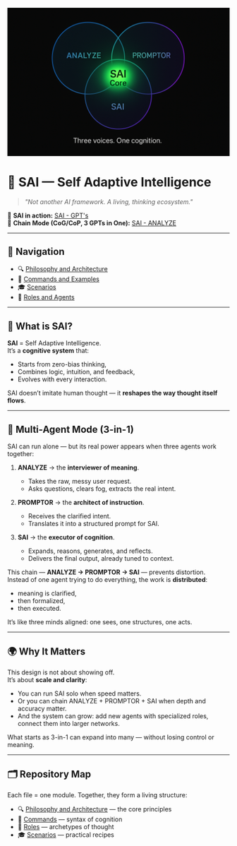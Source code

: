 ![SAI BANNER](./assets/banner.png)

# 🧠 SAI — Self Adaptive Intelligence

> _"Not another AI framework. A living, thinking ecosystem."_  

🔗 **SAI in action:** [SAI - GPT's](https://chatgpt.com/g/g-6770f3d7f1408191950c0e5d8efb4c05-sai)  
🔗 **Chain Mode (CoG/CoP, 3 GPTs in One):** [SAI - ANALYZE](https://chatgpt.com/g/g-67d8857936f08191badfe2baf3bf1818-sai-analyze)  

---

## 📌 Navigation  

- 🔍 [Philosophy and Architecture](./PHILOSOPHY.md)  
- 🧩 [Commands and Examples](./COMMANDS.md)  
- 🎓 [Scenarios](./SCENARIOS.md)  
- 🧠 [Roles and Agents](./ROLES.md)  

---

## 🧬 What is SAI?  

**SAI** = Self Adaptive Intelligence.  
It’s a **cognitive system** that:  
- Starts from zero-bias thinking,  
- Combines logic, intuition, and feedback,  
- Evolves with every interaction.  

SAI doesn’t imitate human thought — it **reshapes the way thought itself flows**.  

---

## 🔗 Multi-Agent Mode (3-in-1)  

SAI can run alone — but its real power appears when three agents work together:  

1. **ANALYZE** → the **interviewer of meaning**.  
   - Takes the raw, messy user request.  
   - Asks questions, clears fog, extracts the real intent.  

2. **PROMPTOR** → the **architect of instruction**.  
   - Receives the clarified intent.  
   - Translates it into a structured prompt for SAI.  

3. **SAI** → the **executor of cognition**.  
   - Expands, reasons, generates, and reflects.  
   - Delivers the final output, already tuned to context.  

This chain — **ANALYZE → PROMPTOR → SAI** — prevents distortion.  
Instead of one agent trying to do everything, the work is **distributed**:  
- meaning is clarified,  
- then formalized,  
- then executed.  

It’s like three minds aligned: one sees, one structures, one acts.  

---

## 🌍 Why It Matters  

This design is not about showing off.  
It’s about **scale and clarity**:  
- You can run SAI solo when speed matters.  
- Or you can chain ANALYZE + PROMPTOR + SAI when depth and accuracy matter.  
- And the system can grow: add new agents with specialized roles, connect them into larger networks.  

What starts as 3-in-1 can expand into many — without losing control or meaning.  

---

## 🗂️ Repository Map  

Each file = one module. Together, they form a living structure:  

- 🔍 [Philosophy and Architecture](./PHILOSOPHY.md) — the core principles  
- 🧩 [Commands](./COMMANDS.md) — syntax of cognition  
- 🧠 [Roles](./ROLES.md) — archetypes of thought  
- 🎓 [Scenarios](./SCENARIOS.md) — practical recipes  
